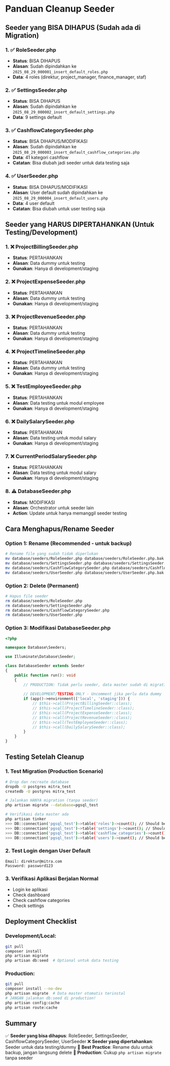 # Panduan Cleanup Seeder

## Seeder yang BISA DIHAPUS (Sudah ada di Migration)

### 1. ✅ RoleSeeder.php
- **Status**: BISA DIHAPUS
- **Alasan**: Sudah dipindahkan ke `2025_08_29_000001_insert_default_roles.php`
- **Data**: 4 roles (direktur, project_manager, finance_manager, staf)

### 2. ✅ SettingsSeeder.php  
- **Status**: BISA DIHAPUS
- **Alasan**: Sudah dipindahkan ke `2025_08_29_000002_insert_default_settings.php`
- **Data**: 9 settings default

### 3. ✅ CashflowCategorySeeder.php
- **Status**: BISA DIHAPUS/MODIFIKASI
- **Alasan**: Sudah dipindahkan ke `2025_08_29_000003_insert_default_cashflow_categories.php`
- **Data**: 41 kategori cashflow
- **Catatan**: Bisa diubah jadi seeder untuk data testing saja

### 4. ✅ UserSeeder.php
- **Status**: BISA DIHAPUS/MODIFIKASI  
- **Alasan**: User default sudah dipindahkan ke `2025_08_29_000004_insert_default_users.php`
- **Data**: 4 user default
- **Catatan**: Bisa diubah untuk user testing saja

## Seeder yang HARUS DIPERTAHANKAN (Untuk Testing/Development)

### 1. ❌ ProjectBillingSeeder.php
- **Status**: PERTAHANKAN
- **Alasan**: Data dummy untuk testing
- **Gunakan**: Hanya di development/staging

### 2. ❌ ProjectExpenseSeeder.php
- **Status**: PERTAHANKAN
- **Alasan**: Data dummy untuk testing
- **Gunakan**: Hanya di development/staging

### 3. ❌ ProjectRevenueSeeder.php
- **Status**: PERTAHANKAN
- **Alasan**: Data dummy untuk testing
- **Gunakan**: Hanya di development/staging

### 4. ❌ ProjectTimelineSeeder.php
- **Status**: PERTAHANKAN
- **Alasan**: Data dummy untuk testing
- **Gunakan**: Hanya di development/staging

### 5. ❌ TestEmployeeSeeder.php
- **Status**: PERTAHANKAN
- **Alasan**: Data testing untuk modul employee
- **Gunakan**: Hanya di development/staging

### 6. ❌ DailySalarySeeder.php
- **Status**: PERTAHANKAN
- **Alasan**: Data testing untuk modul salary
- **Gunakan**: Hanya di development/staging

### 7. ❌ CurrentPeriodSalarySeeder.php
- **Status**: PERTAHANKAN
- **Alasan**: Data testing untuk modul salary
- **Gunakan**: Hanya di development/staging

### 8. ⚠️ DatabaseSeeder.php
- **Status**: MODIFIKASI
- **Alasan**: Orchestrator untuk seeder lain
- **Action**: Update untuk hanya memanggil seeder testing

## Cara Menghapus/Rename Seeder

### Option 1: Rename (Recommended - untuk backup)
```bash
# Rename file yang sudah tidak diperlukan
mv database/seeders/RoleSeeder.php database/seeders/RoleSeeder.php.bak
mv database/seeders/SettingsSeeder.php database/seeders/SettingsSeeder.php.bak
mv database/seeders/CashflowCategorySeeder.php database/seeders/CashflowCategorySeeder.php.bak
mv database/seeders/UserSeeder.php database/seeders/UserSeeder.php.bak
```

### Option 2: Delete (Permanent)
```bash
# Hapus file seeder
rm database/seeders/RoleSeeder.php
rm database/seeders/SettingsSeeder.php
rm database/seeders/CashflowCategorySeeder.php
rm database/seeders/UserSeeder.php
```

### Option 3: Modifikasi DatabaseSeeder.php
```php
<?php

namespace Database\Seeders;

use Illuminate\Database\Seeder;

class DatabaseSeeder extends Seeder
{
    public function run(): void
    {
        // PRODUCTION: Tidak perlu seeder, data master sudah di migration
        
        // DEVELOPMENT/TESTING ONLY - Uncomment jika perlu data dummy
        if (app()->environment(['local', 'staging'])) {
            // $this->call(ProjectBillingSeeder::class);
            // $this->call(ProjectTimelineSeeder::class);
            // $this->call(ProjectExpenseSeeder::class);
            // $this->call(ProjectRevenueSeeder::class);
            // $this->call(TestEmployeeSeeder::class);
            // $this->call(DailySalarySeeder::class);
        }
    }
}
```

## Testing Setelah Cleanup

### 1. Test Migration (Production Scenario)
```bash
# Drop dan recreate database
dropdb -U postgres mitra_test
createdb -U postgres mitra_test

# Jalankan HANYA migration (tanpa seeder)
php artisan migrate --database=pgsql_test

# Verifikasi data master ada
php artisan tinker
>>> DB::connection('pgsql_test')->table('roles')->count(); // Should be 4
>>> DB::connection('pgsql_test')->table('settings')->count(); // Should be 9
>>> DB::connection('pgsql_test')->table('cashflow_categories')->count(); // Should be 41
>>> DB::connection('pgsql_test')->table('users')->count(); // Should be 4
```

### 2. Test Login dengan User Default
```
Email: direktur@mitra.com
Password: password123
```

### 3. Verifikasi Aplikasi Berjalan Normal
- Login ke aplikasi
- Check dashboard
- Check cashflow categories
- Check settings

## Deployment Checklist

### Development/Local:
```bash
git pull
composer install
php artisan migrate
php artisan db:seed  # Optional untuk data testing
```

### Production:
```bash
git pull
composer install --no-dev
php artisan migrate  # Data master otomatis terinstal
# JANGAN jalankan db:seed di production!
php artisan config:cache
php artisan route:cache
```

## Summary

✅ **Seeder yang bisa dihapus**: RoleSeeder, SettingsSeeder, CashflowCategorySeeder, UserSeeder
❌ **Seeder yang dipertahankan**: Seeder untuk data testing/dummy
📝 **Best Practice**: Rename dulu untuk backup, jangan langsung delete
🚀 **Production**: Cukup `php artisan migrate` tanpa seeder